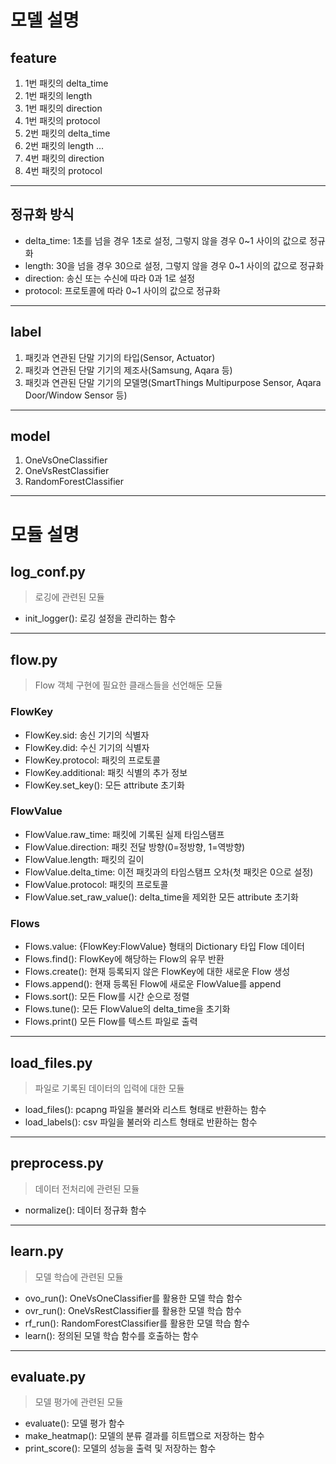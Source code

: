 # 모델 설명
## feature
1. 1번 패킷의 delta_time
2. 1번 패킷의 length
3. 1번 패킷의 direction
4. 1번 패킷의 protocol
5. 2번 패킷의 delta_time
6. 2번 패킷의 length
...
15. 4번 패킷의 direction
16. 4번 패킷의 protocol
---
## 정규화 방식
+ delta_time: 1초를 넘을 경우 1초로 설정, 그렇지 않을 경우 0~1 사이의 값으로 정규화
+ length: 30을 넘을 경우 30으로 설정, 그렇지 않을 경우 0~1 사이의 값으로 정규화
+ direction: 송신 또는 수신에 따라 0과 1로 설정
+ protocol: 프로토콜에 따라 0~1 사이의 값으로 정규화
---
## label
1. 패킷과 연관된 단말 기기의 타입(Sensor, Actuator)
2. 패킷과 연관된 단말 기기의 제조사(Samsung, Aqara 등)
3. 패킷과 연관된 단말 기기의 모델명(SmartThings Multipurpose Sensor, Aqara Door/Window Sensor 등)
---
## model
1. OneVsOneClassifier
2. OneVsRestClassifier
3. RandomForestClassifier
---
# 모듈 설명
## log_conf.py
> 로깅에 관련된 모듈
+ init_logger(): 로깅 설정을 관리하는 함수
---
## flow.py
> Flow 객체 구현에 필요한 클래스들을 선언해둔 모듈
### FlowKey
+ FlowKey.sid: 송신 기기의 식별자
+ FlowKey.did: 수신 기기의 식별자
+ FlowKey.protocol: 패킷의 프로토콜
+ FlowKey.additional: 패킷 식별의 추가 정보
+ FlowKey.set_key(): 모든 attribute 초기화
### FlowValue
+ FlowValue.raw_time: 패킷에 기록된 실제 타임스탬프
+ FlowValue.direction: 패킷 전달 방향(0=정방향, 1=역방향)
+ FlowValue.length: 패킷의 길이
+ FlowValue.delta_time: 이전 패킷과의 타임스탬프 오차(첫 패킷은 0으로 설정)
+ FlowValue.protocol: 패킷의 프로토콜
+ FlowValue.set_raw_value(): delta_time을 제외한 모든 attribute 초기화
### Flows
+ Flows.value: {FlowKey:FlowValue} 형태의 Dictionary 타입 Flow 데이터
+ Flows.find(): FlowKey에 해당하는 Flow의 유무 반환
+ Flows.create(): 현재 등록되지 않은 FlowKey에 대한 새로운 Flow 생성
+ Flows.append(): 현재 등록된 Flow에 새로운 FlowValue를 append
+ Flows.sort(): 모든 Flow를 시간 순으로 정렬
+ Flows.tune(): 모든 FlowValue의 delta_time을 초기화
+ Flows.print() 모든 Flow를 텍스트 파일로 출력
---
## load_files.py
> 파일로 기록된 데이터의 입력에 대한 모듈
+ load_files(): pcapng 파일을 불러와 리스트 형태로 반환하는 함수
+ load_labels(): csv 파일을 불러와 리스트 형태로 반환하는 함수 
---
## preprocess.py
> 데이터 전처리에 관련된 모듈
+ normalize(): 데이터 정규화 함수
---
## learn.py
> 모델 학습에 관련된 모듈
+ ovo_run(): OneVsOneClassifier를 활용한 모델 학습 함수
+ ovr_run(): OneVsRestClassifier를 활용한 모델 학습 함수
+ rf_run(): RandomForestClassifier를 활용한 모델 학습 함수
+ learn(): 정의된 모델 학습 함수를 호출하는 함수
---
## evaluate.py
> 모델 평가에 관련된 모듈
+ evaluate(): 모델 평가 함수
+ make_heatmap(): 모델의 분류 결과를 히트맵으로 저장하는 함수
+ print_score(): 모델의 성능을 출력 및 저장하는 함수